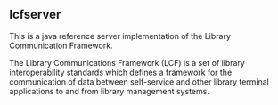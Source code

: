 ## lcfserver

This is a java reference server implementation of the Library Communication Framework.

The Library Communications Framework (LCF) is a set of library interoperability standards which defines a framework for the communication of data between self-service and other library terminal applications to and from library management systems.
